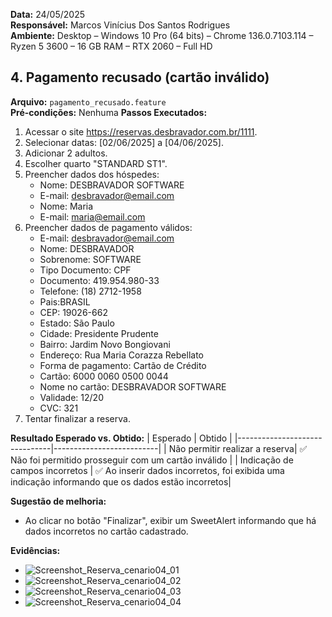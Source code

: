 **Data:** 24/05/2025  
**Responsável:** Marcos Vinícius Dos Santos Rodrigues  
**Ambiente:** Desktop – Windows 10 Pro (64 bits) – Chrome 136.0.7103.114 – Ryzen 5 3600 – 16 GB RAM – RTX 2060 – Full HD 

## 4. Pagamento recusado (cartão inválido)
**Arquivo:** `pagamento_recusado.feature`  
**Pré-condições:** Nenhuma 
**Passos Executados:**
1. Acessar o site https://reservas.desbravador.com.br/1111.
2. Selecionar datas: [02/06/2025] a [04/06/2025].
3. Adicionar 2 adultos.
4. Escolher quarto "STANDARD ST1".
5. Preencher dados dos hóspedes:
   - Nome: DESBRAVADOR SOFTWARE
   - E-mail: desbravador@email.com
   - Nome: Maria
   - E-mail: maria@email.com
6. Preencher dados de pagamento válidos:
   - E-mail: desbravador@email.com
   - Nome: DESBRAVADOR
   - Sobrenome: SOFTWARE
   - Tipo Documento: CPF
   - Documento: 419.954.980-33
   - Telefone: (18) 2712-1958
   - Pais:BRASIL
   - CEP: 19026-662
   - Estado: São Paulo
   - Cidade: Presidente Prudente
   - Bairro: Jardim Novo Bongiovani
   - Endereço: Rua Maria Corazza Rebellato
   - Forma de pagamento: Cartão de Crédito
   - Cartão: 6000 0060 0500 0044
   - Nome no cartão: DESBRAVADOR SOFTWARE
   - Validade: 12/20
   - CVC: 321
7. Tentar finalizar a reserva.

**Resultado Esperado vs. Obtido:**
| Esperado                      | Obtido                   |
|-------------------------------|--------------------------|
| Não permitir realizar a reserva| ✅ Não foi permitido prosseguir com um cartão inválido |
| Indicação de campos incorretos | ✅ Ao inserir dados incorretos, foi exibida uma indicação informando que os dados estão incorretos|

**Sugestão de melhoria:**
   - Ao clicar no botão "Finalizar", exibir um SweetAlert informando que há dados incorretos no cartão cadastrado.

**Evidências:**
- ![Screenshot_Reserva_cenario04_01](../evidencias/screenshots/Cenario_04/1.jpg)
- ![Screenshot_Reserva_cenario04_02](../evidencias/screenshots/Cenario_04/2.jpg)
- ![Screenshot_Reserva_cenario04_03](../evidencias/screenshots/Cenario_04/3.jpg)
- ![Screenshot_Reserva_cenario04_04](../evidencias/screenshots/Cenario_04/4.jpg)

